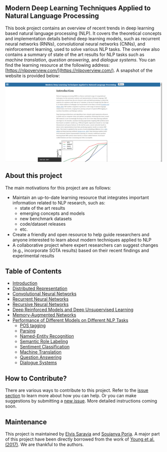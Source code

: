 ## Modern Deep Learning Techniques Applied to Natural Language Processing
This book project contains an overview of recent trends in deep learning based natural language processing (NLP). It covers the theoretical concepts and implementation details behind deep learning models, such as recurrent neural networks (RNNs), convolutional neural networks (CNNs), and reinforcement learning, used to solve various NLP tasks. The overview also contains a summary of state of the art results for NLP tasks such as *machine translation*, *question answering*, and *dialogue systems*. You can find the learning resource at the following address: [https://nlpoverview.com/](https://nlpoverview.com/). A snapshot of the website is provided below:

![alt txt](img/nlp_overview.gif)

## About this project
The main motivations for this project are as follows:
- Maintain an up-to-date learning resource that integrates important information related to NLP research, such as:
    - state of the art results
    - emerging concepts and models
    - new benchmark datasets
    - code/dataset releases
    - etc.
- Create a friendly and open resource to help guide researchers and anyone interested to learn about modern techniques applied to NLP
- A collaborative project where expert researchers can suggest changes (e.g., incorporate SOTA results) based on their recent findings and experimental results

## Table of Contents
- [Introduction](https://nlpoverview.com/#1)
- [Distributed Representation](https://nlpoverview.com/#2)
- [Convolutional Neural Networks](https://nlpoverview.com/#3)
- [Recurrent Neural Networks](https://nlpoverview.com/#4)
- [Recursive Neural Networks](https://nlpoverview.com/#5)
- [Deep Reinforced Models and Deep Unsupervised Learning](https://nlpoverview.com/#6)
- [Memory-Augmented Networks](https://nlpoverview.com/#7)
- [Performance of Different Models on Different NLP Tasks](https://nlpoverview.com/#8)
    - [POS tagging](https://nlpoverview.com/#a-pos-tagging)
    - [Parsing](https://nlpoverview.com/#b-parsing)
    - [Named-Entity Recognition](https://nlpoverview.com/#c-named-entity-recognition)
    - [Semantic Role Labeling](https://nlpoverview.com/#d-semantic-role-labeling)
    - [Sentiment Classification](https://nlpoverview.com/#e-sentiment-classification)
    - [Machine Translation](https://nlpoverview.com/#f-machine-translation)
    - [Question Answering](https://nlpoverview.com/#g-question-answering)
    - [Dialogue Systems](https://nlpoverview.com/#g-dialogue-systems)

## How to Contribute?
There are various ways to contribute to this project. Refer to the [issue section](https://github.com/omarsar/nlp_overview/issues/1) to learn more about how you can help. Or you can make suggestions by submitting a [new issue](https://github.com/omarsar/nlp_overview/issues/new). More detailed instructions coming soon.

## Maintenance
This project is maintained by [Elvis Saravia](https://github.com/omarsar) and [Soujanya Poria](https://github.com/soujanyaporia). A major part of this project have been directly borrowed from the work of [Young et al. (2017)](https://arxiv.org/abs/1708.02709). We are thankful to the authors.